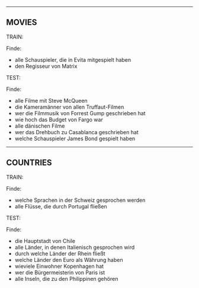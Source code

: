 ------
MOVIES
------

TRAIN:

Finde:

* alle Schauspieler, die in Evita mitgespielt haben 
* den Regisseur von Matrix 

TEST: 

Finde: 

* alle Filme mit Steve McQueen
* die Kameramänner von allen Truffaut-Filmen 
* wer die Filmmusik von Forrest Gump geschrieben hat 
* wie hoch das Budget von Fargo war 
* alle dänischen Filme 
* wer das Drehbuch zu Casablanca geschrieben hat
* welche Schauspieler James Bond gespielt haben

---------
COUNTRIES
---------

TRAIN: 

Finde:
 
* welche Sprachen in der Schweiz gesprochen werden
* alle Flüsse, die durch Portugal fließen

TEST: 

Finde:

* die Hauptstadt von Chile
* alle Länder, in denen Italienisch gesprochen wird
* durch welche Länder der Rhein fließt
* welche Länder den Euro als Währung haben
* wieviele Einwohner Kopenhagen hat
* wer die Bürgermeisterin von Paris ist
* alle Inseln, die zu den Philippinen gehören